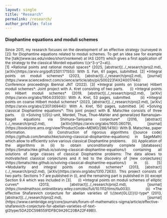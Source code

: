 ```yaml
---
layout: single
title: "Research"
permalink: /research/
author_profile: false
---
```


#### Diophantine equations and moduli schemes

<div style="text-align: justify !important; text-justify: inter-word;" markdown="1"><small>Since 2011, my research focuses on the development of an effective strategy (surveyed in [2]) for Diophantine equations related to moduli schemes. To get an idea see for example the [talk](www.ias.edu/video/short/vonkenel) at IAS (2011) which gives a first application of the strategy to the classical Mordell equations \\(x^3-y^2=a\\).</small>

<div style="text-align: justify !important; text-justify: inter-word;" markdown="1"><small>
[1] *Rational points and rational moduli spaces* (2025, [abstract](../_research/proj2.md), [arXiv](https://arxiv.org/pdf/2501.17155)): With S. Fan, 61 pages, submitted.  
[2] *Integral points on moduli schemes*  (2023, [abstract](../_research/proj2.md), [journal](https://www.sciencedirect.com/science/article/abs/pii/S0022314X24001744)): Conference proceedings Biennal JNT (2022).  
[3] *Integral points on (coarse) Hilbert moduli schemes*: Joint project with A. Kret consisting of two parts.  
&nbsp;&nbsp;&nbsp; (i) *Integral points on Hilbert moduli schemes* (2019, [abstract](../_research/proj2.md), [arXiv](https://arxiv.org/abs/1904.03503)): With A. Kret, 53 pages, submitted.  
&nbsp;&nbsp;&nbsp; (ii) *Integral points on coarse Hilbert moduli schemes*  (2023, [abstract](../_research/proj2.md), [arXiv](https://arxiv.org/abs/2307.06944)): With A. Kret, 150 pages, submitted.  
[4] *Solving classical Diophantine equations*: This joint project with B. Matschke consists of three parts.  
&nbsp;&nbsp;&nbsp; (i) *Solving \\(S\\)-unit, Mordell, Thue, Thue–Mahler and generalized Ramanujan–Nagell equations via Shimura–Taniyama conjecture* (2016, [abstract](../_research/proj2.md), [arXiv](https://arxiv.org/abs/1605.06079), [journal](https://bookstore.ams.org/view?ProductCode=MEMO/286/1419)): With B. Matschke, paper information.  
&nbsp;&nbsp;&nbsp; (ii) Construction of rigorous algorithms ([source code](https://github.com/bmatschke/solving-classical-diophantine-equations) in SageMath) which allow to efficiently solve various classical Diophantine problems.  
&nbsp;&nbsp;&nbsp; (iii) Application of the algorithms in (ii) to obtain unconditionally complete [databases](https://bmatschke.github.io/solving-classical-diophantine-equations/) containing all solutions of large classes of classical Diophantine problems: The data allows to motivate/test classical conjectures and it led to the discovery of [new conjectures](https://bmatschke.github.io/solving-classical-diophantine-equations/) in (i).  
[5] *Modularity and integral points on moduli schemes* (2013, [abstract](../_research/proj2.md), [arXiv](https://arxiv.org/abs/1310.7263)). This project consists of two parts: Sections 1-7 are published in (i), and the remaining part is published in (ii) except Section 9.4 which was included in [3].  
&nbsp;&nbsp;&nbsp; (i) *Integral points on moduli schemes of elliptic curves* (2013, [abstract](../_research/proj2.md), [journal](https://londmathsoc.onlinelibrary.wiley.com/doi/full/10.1112/tlms/tlu003)).  
&nbsp;&nbsp;&nbsp; (ii) *The effective Shafarevich conjecture for abelian varieties of \\(\text{GL(2)}\\)-type* (2013, [abstract](../_research/proj2.md), [journal](https://www.cambridge.org/core/journals/forum-of-mathematics-sigma/article/effective-shafarevich-conjecture-for-abelian-varieties-of-text-gl2type/5DA2DC5985591DFBC9A26C20BA22F49B)).
</small>
